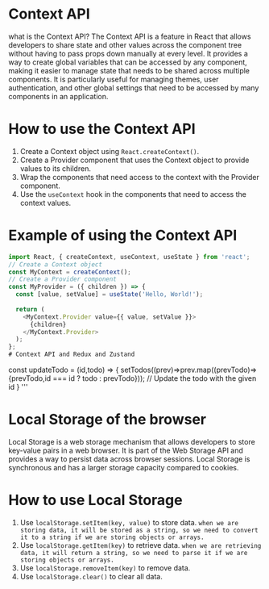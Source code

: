 # Context API
what is the Context API?
The Context API is a feature in React that allows developers to share state and other values across the component tree without having to pass props down manually at every level. It provides a way to create global variables that can be accessed by any component, making it easier to manage state that needs to be shared across multiple components.
It is particularly useful for managing themes, user authentication, and other global settings that need to be accessed by many components in an application.
# How to use the Context API
1. Create a Context object using `React.createContext()`.
2. Create a Provider component that uses the Context object to provide values to its children.
3. Wrap the components that need access to the context with the Provider component.
4. Use the `useContext` hook in the components that need to access the context values.
# Example of using the Context API
```javascript
import React, { createContext, useContext, useState } from 'react';
// Create a Context object
const MyContext = createContext();
// Create a Provider component
const MyProvider = ({ children }) => {
  const [value, setValue] = useState('Hello, World!');
  
  return (
    <MyContext.Provider value={{ value, setValue }}>
      {children}
    </MyContext.Provider>
  );
};
# Context API and Redux and Zustand

```
const updateTodo = (id,todo) => {
  setTodos((prev)=>prev.map((prevTodo)=>{prevTodo,id === id ? todo : prevTodo})); // Update the todo with the given id
}
'''
# Local Storage of the browser
Local Storage is a web storage mechanism that allows developers to store key-value pairs in a web browser. It is part of the Web Storage API and provides a way to persist data across browser sessions. Local Storage is synchronous and has a larger storage capacity compared to cookies.
# How to use Local Storage  
1. Use `localStorage.setItem(key, value)` to store data.
`when we are storing data, it will be stored as a string, so we need to convert it to a string if we are storing objects or arrays.`
2. Use `localStorage.getItem(key)` to retrieve data.
`when we are retrieving data, it will return a string, so we need to parse it if we are storing objects or arrays.`
3. Use `localStorage.removeItem(key)` to remove data. 
4. Use `localStorage.clear()` to clear all data.

